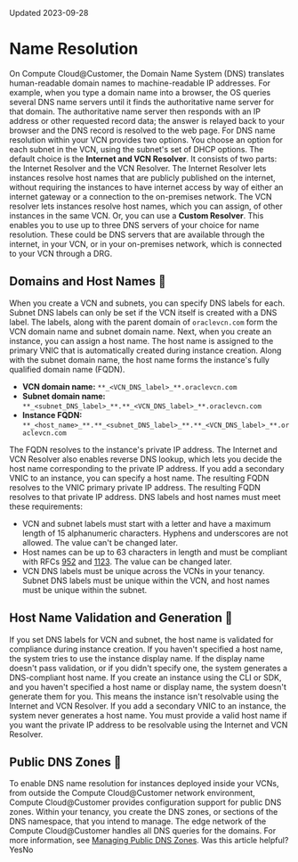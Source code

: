 Updated 2023-09-28
# Name Resolution
On Compute Cloud@Customer, the Domain Name System (DNS) translates human-readable domain names to machine-readable IP addresses. 
For example, when you type a domain name into a browser, the OS queries several DNS name servers until it finds the authoritative name server for that domain. The authoritative name server then responds with an IP address or other requested record data; the answer is relayed back to your browser and the DNS record is resolved to the web page.
For DNS name resolution within your VCN provides two options. You choose an option for each subnet in the VCN, using the subnet's set of DHCP options.
The default choice is the **Internet and VCN Resolver**. It consists of two parts: the Internet Resolver and the VCN Resolver. The Internet Resolver lets instances resolve host names that are publicly published on the internet, without requiring the instances to have internet access by way of either an internet gateway or a connection to the on-premises network. The VCN resolver lets instances resolve host names, which you can assign, of other instances in the same VCN.
Or, you can use a **Custom Resolver**. This enables you to use up to three DNS servers of your choice for name resolution. These could be DNS servers that are available through the internet, in your VCN, or in your on-premises network, which is connected to your VCN through a DRG.
## Domains and Host Names 🔗 
When you create a VCN and subnets, you can specify DNS labels for each. Subnet DNS labels can only be set if the VCN itself is created with a DNS label. The labels, along with the parent domain of `oraclevcn.com` form the VCN domain name and subnet domain name. Next, when you create an instance, you can assign a host name. The host name is assigned to the primary VNIC that is automatically created during instance creation. Along with the subnet domain name, the host name forms the instance's fully qualified domain name (FQDN).
  * **VCN domain name:** `**_<VCN_DNS_label>_**.oraclevcn.com`
  * **Subnet domain name:** `**_<subnet_DNS_label>_**.**_<VCN_DNS_label>_**.oraclevcn.com`
  * **Instance FQDN:** `**_<host_name>_**.**_<subnet_DNS_label>_**.**_<VCN_DNS_label>_**.oraclevcn.com`


The FQDN resolves to the instance's private IP address. The Internet and VCN Resolver also enables reverse DNS lookup, which lets you decide the host name corresponding to the private IP address.
If you add a secondary VNIC to an instance, you can specify a host name. The resulting FQDN resolves to the VNIC primary private IP address. The resulting FQDN resolves to that private IP address.
DNS labels and host names must meet these requirements:
  * VCN and subnet labels must start with a letter and have a maximum length of 15 alphanumeric characters. Hyphens and underscores are not allowed. The value can't be changed later.
  * Host names can be up to 63 characters in length and must be compliant with RFCs [952](https://tools.ietf.org/html/rfc952) and [1123](https://tools.ietf.org/html/rfc1123). The value can be changed later.
  * VCN DNS labels must be unique across the VCNs in your tenancy. Subnet DNS labels must be unique within the VCN, and host names must be unique within the subnet.


## Host Name Validation and Generation 🔗 
If you set DNS labels for VCN and subnet, the host name is validated for compliance during instance creation. If you haven't specified a host name, the system tries to use the instance display name. If the display name doesn't pass validation, or if you didn't specify one, the system generates a DNS-compliant host name. 
If you create an instance using the CLI or SDK, and you haven't specified a host name or display name, the system doesn't generate them for you. This means the instance isn't resolvable using the Internet and VCN Resolver.
If you add a secondary VNIC to an instance, the system never generates a host name. You must provide a valid host name if you want the private IP address to be resolvable using the Internet and VCN Resolver.
## Public DNS Zones 🔗 
To enable DNS name resolution for instances deployed inside your VCNs, from outside the Compute Cloud@Customer network environment, Compute Cloud@Customer provides configuration support for public DNS zones. Within your tenancy, you create the DNS zones, or sections of the DNS namespace, that you intend to manage. The edge network of the Compute Cloud@Customer handles all DNS queries for the domains.
For more information, see [Managing Public DNS Zones](https://docs.oracle.com/en-us/iaas/compute-cloud-at-customer/topics/network/managing-public-dns-zones.htm#managing-public-dns-zones "On Compute Cloud@Customer, the Domain Name System \(DNS\) lets computers use hostnames instead of IP addresses to communicate with each other.").
Was this article helpful?
YesNo

